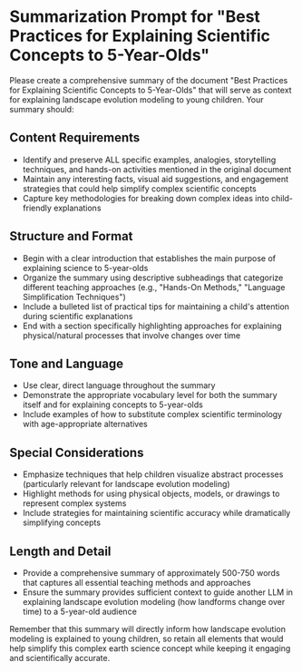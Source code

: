 # Summarization Prompt for "Best Practices for Explaining Scientific Concepts to 5-Year-Olds"

Please create a comprehensive summary of the document "Best Practices for Explaining Scientific Concepts to 5-Year-Olds" that will serve as context for explaining landscape evolution modeling to young children. Your summary should:

## Content Requirements
- Identify and preserve ALL specific examples, analogies, storytelling techniques, and hands-on activities mentioned in the original document
- Maintain any interesting facts, visual aid suggestions, and engagement strategies that could help simplify complex scientific concepts
- Capture key methodologies for breaking down complex ideas into child-friendly explanations

## Structure and Format
- Begin with a clear introduction that establishes the main purpose of explaining science to 5-year-olds
- Organize the summary using descriptive subheadings that categorize different teaching approaches (e.g., "Hands-On Methods," "Language Simplification Techniques")
- Include a bulleted list of practical tips for maintaining a child's attention during scientific explanations
- End with a section specifically highlighting approaches for explaining physical/natural processes that involve changes over time

## Tone and Language
- Use clear, direct language throughout the summary
- Demonstrate the appropriate vocabulary level for both the summary itself and for explaining concepts to 5-year-olds
- Include examples of how to substitute complex scientific terminology with age-appropriate alternatives

## Special Considerations
- Emphasize techniques that help children visualize abstract processes (particularly relevant for landscape evolution modeling)
- Highlight methods for using physical objects, models, or drawings to represent complex systems
- Include strategies for maintaining scientific accuracy while dramatically simplifying concepts

## Length and Detail
- Provide a comprehensive summary of approximately 500-750 words that captures all essential teaching methods and approaches
- Ensure the summary provides sufficient context to guide another LLM in explaining landscape evolution modeling (how landforms change over time) to a 5-year-old audience

Remember that this summary will directly inform how landscape evolution modeling is explained to young children, so retain all elements that would help simplify this complex earth science concept while keeping it engaging and scientifically accurate.